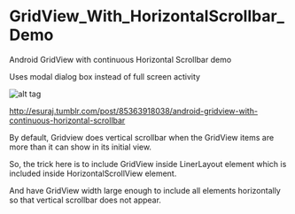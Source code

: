 GridView_With_HorizontalScrollbar_Demo
======================================

Android GridView with continuous Horizontal Scrollbar demo

Uses modal dialog box instead of full screen activity

![alt tag](https://31.media.tumblr.com/d8b53e009c4ad033c3268d3541a68b58/tumblr_inline_n5dtu6e28d1qjld0j.png)

http://esuraj.tumblr.com/post/85363918038/android-gridview-with-continuous-horizontal-scrollbar


By default, Gridview does vertical scrollbar when the GridView items are more than it can show in its initial view.

So, the trick here is to include GridView inside LinerLayout element which is included inside HorizontalScrollView element.

And have GridView width large enough to include all elements horizontally so that vertical scrollbar does not appear.

